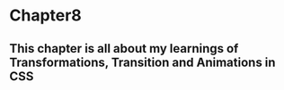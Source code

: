 # Chapter8
## This chapter is all about my learnings of Transformations, Transition and Animations in CSS